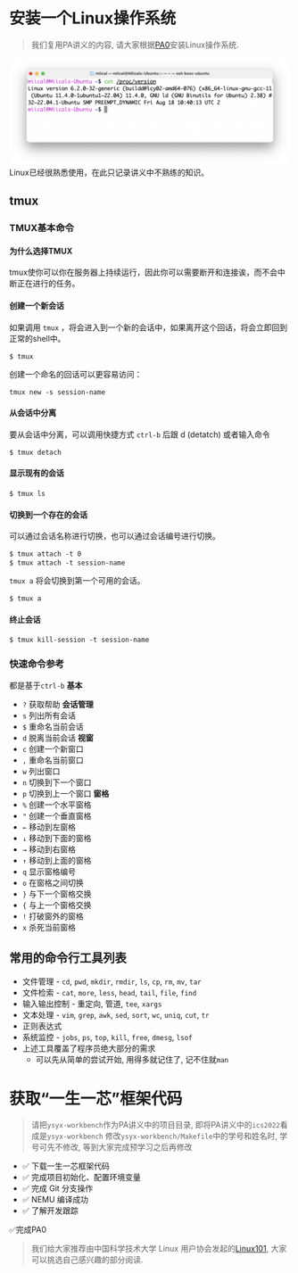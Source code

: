 # 安装一个Linux操作系统

> 我们复用PA讲义的内容, 请大家根据[PA0](https://ysyx.oscc.cc/docs/ics-pa/PA0.html)安装Linux操作系统.

![](2.Linux系统安装和基本使用.assets/Screenshot%202023-11-04%20at%2000.48.16.png)
Linux已经很熟悉使用，在此只记录讲义中不熟练的知识。
## tmux 
### TMUX基本命令
#### 为什么选择TMUX
tmux使你可以你在服务器上持续运行，因此你可以需要断开和连接诶，而不会中断正在进行的任务。
#### 创建一个新会话
如果调用 `tmux` ，将会进入到一个新的会话中，如果离开这个回话，将会立即回到正常的shell中。
```shell
$ tmux
```
创建一个命名的回话可以更容易访问：
```shell
tmux new -s session-name
```
#### 从会话中分离
要从会话中分离，可以调用快捷方式 `ctrl-b` 后跟 d (detatch)
或者输入命令
```shell
$ tmux detach
```
#### 显示现有的会话
```shell
$ tmux ls
```
#### 切换到一个存在的会话
可以通过会话名称进行切换，也可以通过会话编号进行切换。
```shell
$ tmux attach -t 0
$ tmux attach -t session-name
```
`tmux a` 将会切换到第一个可用的会话。
```shell
$ tmux a
```
#### 终止会话
```shell
$ tmux kill-session -t session-name
```
### 快速命令参考

都是基于`ctrl-b`
**基本**
- `?` 获取帮助
**会话管理**
- `s` 列出所有会话
- `$` 重命名当前会话
- `d` 脱离当前会话
**视窗**
- `c` 创建一个新窗口
- `,` 重命名当前窗口
- `w` 列出窗口
- `n` 切换到下一个窗口
- `p` 切换到上一个窗口
**窗格**
-   `%` 创建一个水平窗格
-   `"` 创建一个垂直窗格
-   `←` 移动到左窗格
-   `↓` 移动到下面的窗格 
-   `→` 移动到右窗格 
-   `↑` 移动到上面的窗格 
-   `q` 显示窗格编号
-   `o` 在窗格之间切换
-   `}` 与下一个窗格交换
-   `{` 与上一个窗格交换
-   `!` 打破窗外的窗格
-   `x` 杀死当前窗格
## 常用的命令行工具列表
- 文件管理 - `cd`, `pwd`, `mkdir`, `rmdir`, `ls`, `cp`, `rm`, `mv`, `tar`
- 文件检索 - `cat`, `more`, `less`, `head`, `tail`, `file`, `find`
- 输入输出控制 - 重定向, 管道, `tee`, `xargs`
- 文本处理 - `vim`, `grep`, `awk`, `sed`, `sort`, `wc`, `uniq`, `cut`, `tr`
- 正则表达式
- 系统监控 - `jobs`, `ps`, `top`, `kill`, `free`, `dmesg`, `lsof`
- 上述工具覆盖了程序员绝大部分的需求 
	- 可以先从简单的尝试开始, 用得多就记住了, 记不住就`man`

# 获取“一生一芯”框架代码

> 请把`ysyx-workbench`作为PA讲义中的项目目录, 即将PA讲义中的`ics2022`看成是`ysyx-workbench`
> 修改`ysyx-workbench/Makefile`中的学号和姓名时, 学号可先不修改, 等到大家完成预学习之后再修改

- ✅ 下载一生一芯框架代码
- ✅ 完成项目初始化、配置环境变量
- ✅ 完成 Git 分支操作
- ✅ NEMU 编译成功
- ✅ 了解开发跟踪

✅完成PA0

> 我们给大家推荐由中国科学技术大学 Linux 用户协会发起的[Linux101](https://101.ustclug.org/), 大家可以挑选自己感兴趣的部分阅读.
